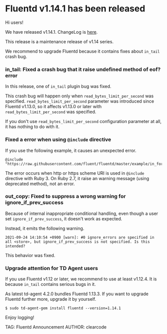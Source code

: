 # Fluentd v1.14.1 has been released

Hi users!

We have released v1.14.1. ChangeLog is [here](https://github.com/fluent/fluentd/blob/master/CHANGELOG.md#v1141).

This release is a maintenance release of v1.14 series.

We recommend to upgrade Fluentd because it contains fixes about `in_tail` crash bug.

### in_tail: Fixed a crash bug that it raise undefined method of eof? error

In this release, one of `in_tail` plugin bug was fixed.

This crash bug will happen only when `read_bytes_limit_per_second` was specified.
`read_bytes_limit_per_second` parameter was introduced since Fluentd v1.13.0, so 
it affects v1.13.0 or later with `read_bytes_limit_per_second` was specified.

If you don't use `read_bytes_limit_per_second` configuration parameter at all, it has nothing to do with it.

### Fixed a error when using `@include` directive

If you use the following example, it causes an unexpected error.

```
@include "https://raw.githubusercontent.com/fluent/fluentd/master/example/in_forward.conf"
```

The error occurs when http or https scheme URI is used in `@include` directive with Ruby 3.
On Ruby 2.7, it raise an warning message (using deprecated method), not an error.

### out_copy: Fixed to suppress a wrong warning for ignore\_if\_prev\_success

Because of internal inappropriate conditional handling, even though
a user set `ignore_if_prev_success`, it doesn't work as expected.

Instead, it emits the following warning.

```
2021-09-24 14:10:54 +0900 [warn]: #0 ignore_errors are specified in all <store>, but ignore_if_prev_success is not specified. Is this intended?
```

This behavior was fixed.

### Upgrade attention for TD Agent users

If you use Fluentd v1.12 or later, we recommend to use at least v1.12.4.
It is because `in_tail` contains serious bugs in it.

As latest td-agent 4.2.0 bundles Fluentd 1.13.3.
If you want to upgrade Fluentd further more, upgrade it by yourself.

```
$ sudo td-agent-gem install fluentd --version=1.14.1
```

Enjoy logging!

TAG: Fluentd Announcement
AUTHOR: clearcode
